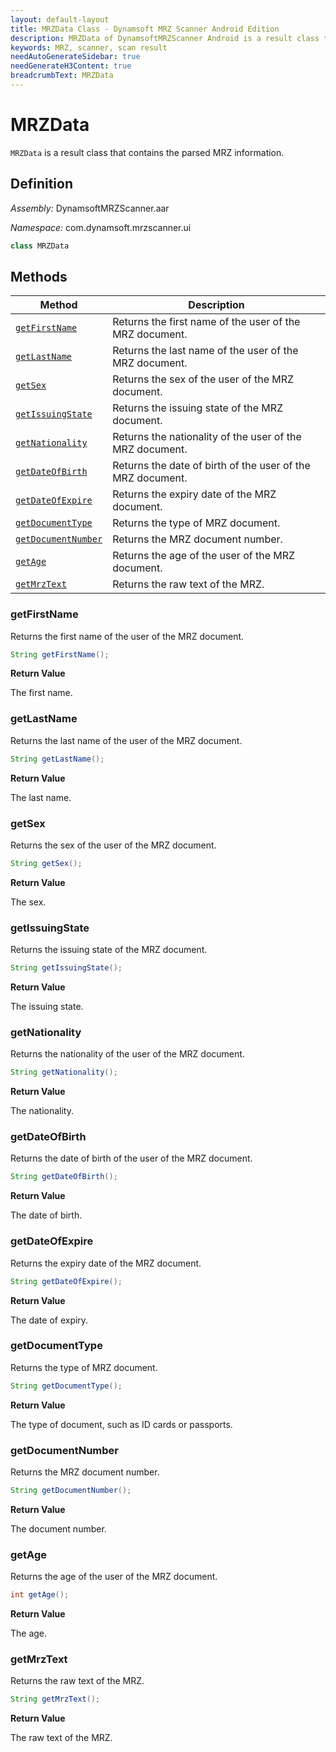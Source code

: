 ```yaml
---
layout: default-layout
title: MRZData Class - Dynamsoft MRZ Scanner Android Edition
description: MRZData of DynamsoftMRZScanner Android is a result class that contains the parsed MRZ information.
keywords: MRZ, scanner, scan result
needAutoGenerateSidebar: true
needGenerateH3Content: true
breadcrumbText: MRZData
---
```


# MRZData

`MRZData` is a result class that contains the parsed MRZ information.

## Definition

*Assembly:* DynamsoftMRZScanner.aar

*Namespace:* com.dynamsoft.mrzscanner.ui

```java
class MRZData
```

## Methods

| Method | Description |
| ------ | ----------- |
| [`getFirstName`](#getfirstname) | Returns the first name of the user of the MRZ document. |
| [`getLastName`](#getlastname) | Returns the last name of the user of the MRZ document. |
| [`getSex`](#getsex) | Returns the sex of the user of the MRZ document. |
| [`getIssuingState`](#getissuingstate) | Returns the issuing state of the MRZ document. |
| [`getNationality`](#getnationality) | Returns the nationality of the user of the MRZ document. |
| [`getDateOfBirth`](#getdateofbirth) | Returns the date of birth of the user of the MRZ document. |
| [`getDateOfExpire`](#getdateofexpire) | Returns the expiry date of the MRZ document. |
| [`getDocumentType`](#getdocumenttype) | Returns the type of MRZ document. |
| [`getDocumentNumber`](#getdocumentnumber) | Returns the MRZ document number. |
| [`getAge`](#getage) | Returns the age of the user of the MRZ document. |
| [`getMrzText`](#getmrztext) | Returns the raw text of the MRZ. |

### getFirstName

Returns the first name of the user of the MRZ document.

```java
String getFirstName();
```

**Return Value**

The first name.

### getLastName

Returns the last name of the user of the MRZ document.

```java
String getLastName();
```

**Return Value**

The last name.

### getSex

Returns the sex of the user of the MRZ document.

```java
String getSex();
```

**Return Value**

The sex.

### getIssuingState

Returns the issuing state of the MRZ document.

```java
String getIssuingState();
```

**Return Value**

The issuing state.

### getNationality

Returns the nationality of the user of the MRZ document.

```java
String getNationality();
```

**Return Value**

The nationality.

### getDateOfBirth

Returns the date of birth of the user of the MRZ document.

```java
String getDateOfBirth();
```

**Return Value**

The date of birth.

### getDateOfExpire

Returns the expiry date of the MRZ document.

```java
String getDateOfExpire();
```

**Return Value**

The date of expiry.

### getDocumentType

Returns the type of MRZ document.

```java
String getDocumentType();
```

**Return Value**

The type of document, such as ID cards or passports.

### getDocumentNumber

Returns the MRZ document number.

```java
String getDocumentNumber();
```

**Return Value**

The document number.

### getAge

Returns the age of the user of the MRZ document.

```java
int getAge();
```

**Return Value**

The age.

### getMrzText

Returns the raw text of the MRZ.

```java
String getMrzText();
```

**Return Value**

The raw text of the MRZ.

